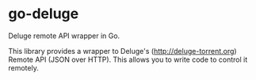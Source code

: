 go-deluge
=========

Deluge remote API wrapper in Go.

This library provides a wrapper to Deluge's (http://deluge-torrent.org) Remote API (JSON over HTTP). This allows
you to write code to control it remotely.
